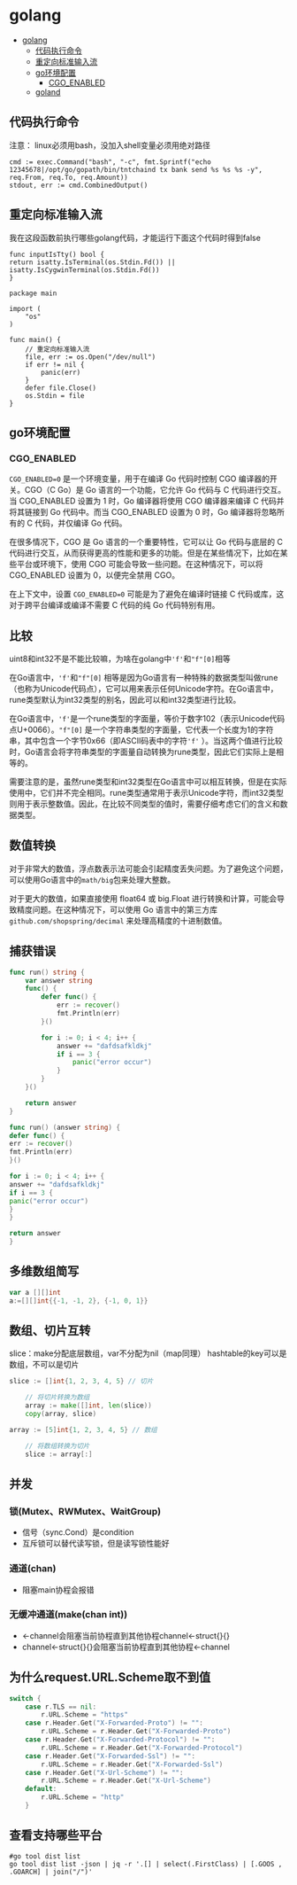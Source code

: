 # golang

<!-- TOC -->

* [golang](#golang)
    * [代码执行命令](#代码执行命令)
    * [重定向标准输入流](#重定向标准输入流)
    * [go环境配置](#go环境配置)
        * [CGO_ENABLED](#cgoenabled)
    * [goland](#goland)

<!-- TOC -->

## 代码执行命令

注意：
linux必须用bash，没加入shell变量必须用绝对路径

```golang
cmd := exec.Command("bash", "-c", fmt.Sprintf("echo 12345678|/opt/go/gopath/bin/tntchaind tx bank send %s %s %s -y", req.From, req.To, req.Amount))
stdout, err := cmd.CombinedOutput()
```

## 重定向标准输入流

我在这段函数前执行哪些golang代码，才能运行下面这个代码时得到false

```golang
func inputIsTty() bool {
return isatty.IsTerminal(os.Stdin.Fd()) || isatty.IsCygwinTerminal(os.Stdin.Fd())
}

```

```golang
package main

import (
	"os"
)

func main() {
	// 重定向标准输入流
	file, err := os.Open("/dev/null")
	if err != nil {
		panic(err)
	}
	defer file.Close()
	os.Stdin = file
}
```

## go环境配置

### CGO_ENABLED

`CGO_ENABLED=0` 是一个环境变量，用于在编译 Go 代码时控制 CGO 编译器的开关。CGO（C Go）是 Go 语言的一个功能，它允许 Go 代码与
C 代码进行交互。当 CGO_ENABLED 设置为 1 时，Go 编译器将使用 CGO 编译器来编译 C 代码并将其链接到 Go 代码中。而当 CGO_ENABLED
设置为 0 时，Go 编译器将忽略所有的 C 代码，并仅编译 Go 代码。

在很多情况下，CGO 是 Go 语言的一个重要特性，它可以让 Go 代码与底层的 C 代码进行交互，从而获得更高的性能和更多的功能。但是在某些情况下，比如在某些平台或环境下，使用
CGO 可能会导致一些问题。在这种情况下，可以将 CGO_ENABLED 设置为 0，以便完全禁用 CGO。

在上下文中，设置 `CGO_ENABLED=0` 可能是为了避免在编译时链接 C 代码或库，这对于跨平台编译或编译不需要 C 代码的纯 Go 代码特别有用。

##  比较

uint8和int32不是不能比较嘛，为啥在golang中``'f'``和``"f"[0]``相等

在Go语言中，`'f'`和`"f"[0]`
相等是因为Go语言有一种特殊的数据类型叫做rune（也称为Unicode代码点），它可以用来表示任何Unicode字符。在Go语言中，rune类型默认为int32类型的别名，因此可以和int32类型进行比较。

在Go语言中，`'f'`是一个rune类型的字面量，等价于数字102（表示Unicode代码点U+0066）。`"f"[0]`
是一个字符串类型的字面量，它代表一个长度为1的字符串，其中包含一个字节0x66（即ASCII码表中的字符`'f'`
）。当这两个值进行比较时，Go语言会将字符串类型的字面量自动转换为rune类型，因此它们实际上是相等的。

需要注意的是，虽然rune类型和int32类型在Go语言中可以相互转换，但是在实际使用中，它们并不完全相同。rune类型通常用于表示Unicode字符，而int32类型则用于表示整数值。因此，在比较不同类型的值时，需要仔细考虑它们的含义和数据类型。

##  数值转换

对于非常大的数值，浮点数表示法可能会引起精度丢失问题。为了避免这个问题，可以使用Go语言中的`math/big`包来处理大整数。

对于更大的数值，如果直接使用 float64 或 big.Float 进行转换和计算，可能会导致精度问题。在这种情况下，可以使用 Go 语言中的第三方库`github.com/shopspring/decimal` 来处理高精度的十进制数值。

##  捕获错误
```go
func run() string {
	var answer string
	func() {
		defer func() {
			err := recover()
			fmt.Println(err)
		}()

		for i := 0; i < 4; i++ {
			answer += "dafdsafkldkj"
			if i == 3 {
				panic("error occur")
			}
		}
	}()

	return answer
}
```
```go
func run() (answer string) {
defer func() {
err := recover()
fmt.Println(err)
}()

for i := 0; i < 4; i++ {
answer += "dafdsafkldkj"
if i == 3 {
panic("error occur")
}
}

return answer
}

```
##  多维数组简写
```go
var a [][]int
a:=[][]int{{-1, -1, 2}, {-1, 0, 1}}
```
##  数组、切片互转
slice：make分配底层数组，var不分配为nil（map同理）
hashtable的key可以是数组，不可以是切片

```go
slice := []int{1, 2, 3, 4, 5} // 切片

	// 将切片转换为数组
	array := make([]int, len(slice))
	copy(array, slice)

```
```go
array := [5]int{1, 2, 3, 4, 5} // 数组

	// 将数组转换为切片
	slice := array[:]

```

##  并发
### 锁(Mutex、RWMutex、WaitGroup)
* 信号（sync.Cond）是condition
* 互斥锁可以替代读写锁，但是读写锁性能好
### 通道(chan)
* 阻塞main协程会报错
### 无缓冲通道(make(chan int))
* <-channel会阻塞当前协程直到其他协程channel<-struct{}{}
* channel<-struct{}{}会阻塞当前协程直到其他协程<-channel
### 

##  为什么request.URL.Scheme取不到值
```go
switch {
	case r.TLS == nil:
		r.URL.Scheme = "https"
	case r.Header.Get("X-Forwarded-Proto") != "":
		r.URL.Scheme = r.Header.Get("X-Forwarded-Proto")
	case r.Header.Get("X-Forwarded-Protocol") != "":
		r.URL.Scheme = r.Header.Get("X-Forwarded-Protocol")
	case r.Header.Get("X-Forwarded-Ssl") != "":
		r.URL.Scheme = r.Header.Get("X-Forwarded-Ssl")
	case r.Header.Get("X-Url-Scheme") != "":
		r.URL.Scheme = r.Header.Get("X-Url-Scheme")
	default:
		r.URL.Scheme = "http"
	}
```
##  查看支持哪些平台
```shell
#go tool dist list
go tool dist list -json | jq -r '.[] | select(.FirstClass) | [.GOOS , .GOARCH] | join("/")'
```